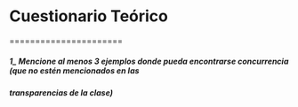 # Cuestionario Teórico

======================

##### 1_ Mencione al menos 3 ejemplos donde pueda encontrarse concurrencia (que no estén mencionados en las
##### transparencias de la clase)
